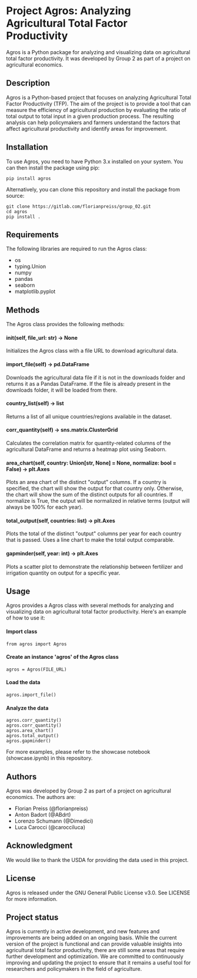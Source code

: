 # Project Agros: Analyzing Agricultural Total Factor Productivity
Agros is a Python package for analyzing and visualizing data on agricultural total factor productivity. It was developed by Group 2 as part of a project on agricultural economics.

## Description
Agros is a Python-based project that focuses on analyzing Agricultural Total Factor Productivity (TFP). The aim of the project is to provide a tool that can measure the efficiency of agricultural production by evaluating the ratio of total output to total input in a given production process. The resulting analysis can help policymakers and farmers understand the factors that affect agricultural productivity and identify areas for improvement.

## Installation
To use Agros, you need to have Python 3.x installed on your system. You can then install the package using pip:

```
pip install agros
```

Alternatively, you can clone this repository and install the package from source:

```
git clone https://gitlab.com/florianpreiss/group_02.git
cd agros
pip install .
```

## Requirements
The following libraries are required to run the Agros class:

- os
- typing.Union
- numpy
- pandas
- seaborn
- matplotlib.pyplot

## Methods
The Agros class provides the following methods:

#### __init__(self, file_url: str) -> None
Initializes the Agros class with a file URL to download agricultural data.

#### import_file(self) -> pd.DataFrame
Downloads the agricultural data file if it is not in the downloads folder and returns it as a Pandas DataFrame. If the file is already present in the downloads folder, it will be loaded from there.

#### country_list(self) -> list
Returns a list of all unique countries/regions available in the dataset.

#### corr_quantity(self) -> sns.matrix.ClusterGrid
Calculates the correlation matrix for quantity-related columns of the agricultural DataFrame and returns a heatmap plot using Seaborn.

#### area_chart(self, country: Union[str, None] = None, normalize: bool = False) -> plt.Axes
Plots an area chart of the distinct "output" columns. If a country is specified, the chart will show the output for that country only. Otherwise, the chart will show the sum of the distinct outputs for all countries. If normalize is True, the output will be normalized in relative terms (output will always be 100% for each year).

#### total_output(self, countries: list) -> plt.Axes
Plots the total of the distinct "output" columns per year for each country that is passed. Uses a line chart to make the total output comparable.

#### gapminder(self, year: int) -> plt.Axes
Plots a scatter plot to demonstrate the relationship between fertilizer and irrigation quantity on output for a specific year.

## Usage
Agros provides a Agros class with several methods for analyzing and visualizing data on agricultural total factor productivity. Here's an example of how to use it:

#### Import class
```
from agros import Agros
```

#### Create an instance 'agros' of the Agros class
```
agros = Agros(FILE_URL)
```

#### Load the data
```
agros.import_file()
```

#### Analyze the data
```
agros.corr_quantity()
agros.corr_quantity()
agros.area_chart()
agros.total_output()
agros.gapminder()
```

For more examples, please refer to the showcase notebook (showcase.ipynb) in this repository.

## Authors
Agros was developed by Group 2 as part of a project on agricultural economics. The authors are:

- Florian Preiss (@florianpreiss)
- Anton Badort (@ABdrt)
- Lorenzo Schumann (@Dimedici)
- Luca Carocci (@carocciluca)

## Acknowledgment
We would like to thank the USDA for providing the data used in this project.

## License
Agros is released under the GNU General Public License v3.0. See LICENSE for more information.

## Project status
Agros is currently in active development, and new features and improvements are being added on an ongoing basis. While the current version of the project is functional and can provide valuable insights into agricultural total factor productivity, there are still some areas that require further development and optimization. We are committed to continuously improving and updating the project to ensure that it remains a useful tool for researchers and policymakers in the field of agriculture.
